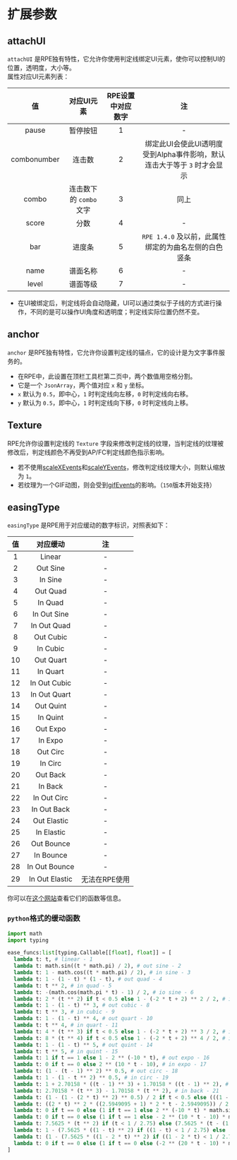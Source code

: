 ﻿# 扩展参数

## attachUI
`attachUI` 是RPE独有特性，它允许你使用判定线绑定UI元素，使你可以控制UI的位置，透明度，大小等。  
属性对应UI元素列表：

|      值      |      对应UI元素      | RPE设置中对应数字 |                      注                      |
|:-----------:|:----------------:|:----------:|:-------------------------------------------:|
|    pause    |       暂停按钮       |     1      |                      -                      |
| combonumber |       连击数        |     2      | 绑定此UI会使此UI透明度受到Alpha事件影响，默认连击大于等于 `3` 时才会显示 |
|    combo    | 连击数下的 `combo` 文字 |     3      |                     同上                      |
|    score    |        分数        |     4      |                      -                      |
|     bar     |       进度条        |     5      |      `RPE 1.4.0` 及以前，此属性绑定的为曲名左侧的白色竖条       |
|    name     |       谱面名称       |     6      |                      -                      |
|    level    |       谱面等级       |     7      |                      -                      |

- 在UI被绑定后，判定线将会自动隐藏，UI可以通过类似于子线的方式进行操作，不同的是可以操作UI角度和透明度；判定线实际位置仍然不变。

## anchor
`anchor` 是RPE独有特性，它允许你设置判定线的锚点，它的设计是为文字事件服务的。 
- 在RPE中，此设置在顶栏工具栏第二页中，两个数值用空格分割。
- 它是一个 `JsonArray`，两个值对应 `x` 和 `y` 坐标。
- `x` 默认为 `0.5`，即中心，`1` 时判定线向左移，`0` 时判定线向右移。
- `y` 默认为 `0.5`，即中心，`1` 时判定线向下移，`0` 时判定线向上移。

## Texture
RPE允许你设置判定线的 `Texture` 字段来修改判定线的纹理，当判定线的纹理被修改后，判定线颜色不再受到AP/FC判定线颜色指示影响。
- 若不使用[scaleXEvents](./extendEvent.md#scalexevents)和[scaleYEvents](./extendEvent.md#scaleyevents)，修改判定线纹理大小，则默认缩放为 `1`。
- 若纹理为一个GIF动图，则会受到[gifEvents](./extendEvent.md#gifevents)的影响。（`150`版本开始支持）

## easingType
`easingType` 是RPE用于对应缓动的数字标识，对照表如下：

| 值  |      对应缓动      |    注     |
|:--:|:--------------:|:--------:|
| 1  |     Linear     |    -     |
| 2  |    Out Sine    |    -     |
| 3  |    In Sine     |    -     |
| 4  |    Out Quad    |    -     |
| 5  |    In Quad     |    -     |
| 6  |  In Out Sine   |    -     |
| 7  |  In Out Quad   |    -     |
| 8  |   Out Cubic    |    -     |
| 9  |    In Cubic    |    -     |
| 10 |   Out Quart    |    -     |
| 11 |    In Quart    |    -     |
| 12 |  In Out Cubic  |    -     |
| 13 |  In Out Quart  |    -     |
| 14 |   Out Quint    |    -     |
| 15 |    In Quint    |    -     |
| 16 |    Out Expo    |    -     |
| 17 |    In Expo     |    -     |
| 18 |    Out Circ    |    -     |
| 19 |    In Circ     |    -     |
| 20 |    Out Back    |    -     |
| 21 |    In Back     |    -     |
| 22 |  In Out Circ   |    -     |
| 23 |  In Out Back   |    -     |
| 24 |  Out Elastic   |    -     |
| 25 |   In Elastic   |    -     |
| 26 |   Out Bounce   |    -     |
| 27 |   In Bounce    |    -     |
| 28 | In Out Bounce  |    -     |
| 29 | In Out Elastic | 无法在RPE使用 |

你可以在[这个网站](https://easings.net/zh-cn)查看它们的函数等信息。

### `python`格式的缓动函数
```python
import math
import typing

ease_funcs:list[typing.Callable[[float], float]] = [
  lambda t: t, # linear - 1
  lambda t: math.sin((t * math.pi) / 2), # out sine - 2
  lambda t: 1 - math.cos((t * math.pi) / 2), # in sine - 3
  lambda t: 1 - (1 - t) * (1 - t), # out quad - 4
  lambda t: t ** 2, # in quad - 5
  lambda t: -(math.cos(math.pi * t) - 1) / 2, # io sine - 6
  lambda t: 2 * (t ** 2) if t < 0.5 else 1 - (-2 * t + 2) ** 2 / 2, # io quad - 7
  lambda t: 1 - (1 - t) ** 3, # out cubic - 8
  lambda t: t ** 3, # in cubic - 9
  lambda t: 1 - (1 - t) ** 4, # out quart - 10
  lambda t: t ** 4, # in quart - 11
  lambda t: 4 * (t ** 3) if t < 0.5 else 1 - (-2 * t + 2) ** 3 / 2, # io cubic - 12
  lambda t: 8 * (t ** 4) if t < 0.5 else 1 - (-2 * t + 2) ** 4 / 2, # io quart - 13
  lambda t: 1 - (1 - t) ** 5, # out quint - 14
  lambda t: t ** 5, # in quint - 15
  lambda t: 1 if t == 1 else 1 - 2 ** (-10 * t), # out expo - 16
  lambda t: 0 if t == 0 else 2 ** (10 * t - 10), # in expo - 17
  lambda t: (1 - (t - 1) ** 2) ** 0.5, # out circ - 18
  lambda t: 1 - (1 - t ** 2) ** 0.5, # in circ - 19
  lambda t: 1 + 2.70158 * ((t - 1) ** 3) + 1.70158 * ((t - 1) ** 2), # out back - 20
  lambda t: 2.70158 * (t ** 3) - 1.70158 * (t ** 2), # in back - 21
  lambda t: (1 - (1 - (2 * t) ** 2) ** 0.5) / 2 if t < 0.5 else (((1 - (-2 * t + 2) ** 2) ** 0.5) + 1) / 2, # io circ - 22
  lambda t: ((2 * t) ** 2 * ((2.5949095 + 1) * 2 * t - 2.5949095)) / 2 if t < 0.5 else ((2 * t - 2) ** 2 * ((2.5949095 + 1) * (t * 2 - 2) + 2.5949095) + 2) / 2, # io back - 23
  lambda t: 0 if t == 0 else (1 if t == 1 else 2 ** (-10 * t) * math.sin((t * 10 - 0.75) * (2 * math.pi / 3)) + 1), # out elastic - 24
  lambda t: 0 if t == 0 else (1 if t == 1 else - 2 ** (10 * t - 10) * math.sin((t * 10 - 10.75) * (2 * math.pi / 3))), # in elastic - 25
  lambda t: 7.5625 * (t ** 2) if (t < 1 / 2.75) else (7.5625 * (t - (1.5 / 2.75)) * (t - (1.5 / 2.75)) + 0.75 if (t < 2 / 2.75) else (7.5625 * (t - (2.25 / 2.75)) * (t - (2.25 / 2.75)) + 0.9375 if (t < 2.5 / 2.75) else (7.5625 * (t - (2.625 / 2.75)) * (t - (2.625 / 2.75)) + 0.984375))), # out bounce - 26
  lambda t: 1 - (7.5625 * ((1 - t) ** 2) if ((1 - t) < 1 / 2.75) else (7.5625 * ((1 - t) - (1.5 / 2.75)) * ((1 - t) - (1.5 / 2.75)) + 0.75 if ((1 - t) < 2 / 2.75) else (7.5625 * ((1 - t) - (2.25 / 2.75)) * ((1 - t) - (2.25 / 2.75)) + 0.9375 if ((1 - t) < 2.5 / 2.75) else (7.5625 * ((1 - t) - (2.625 / 2.75)) * ((1 - t) - (2.625 / 2.75)) + 0.984375)))), # in bounce - 27
  lambda t: (1 - (7.5625 * ((1 - 2 * t) ** 2) if ((1 - 2 * t) < 1 / 2.75) else (7.5625 * ((1 - 2 * t) - (1.5 / 2.75)) * ((1 - 2 * t) - (1.5 / 2.75)) + 0.75 if ((1 - 2 * t) < 2 / 2.75) else (7.5625 * ((1 - 2 * t) - (2.25 / 2.75)) * ((1 - 2 * t) - (2.25 / 2.75)) + 0.9375 if ((1 - 2 * t) < 2.5 / 2.75) else (7.5625 * ((1 - 2 * t) - (2.625 / 2.75)) * ((1 - 2 * t) - (2.625 / 2.75)) + 0.984375))))) / 2 if t < 0.5 else (1 +(7.5625 * ((2 * t - 1) ** 2) if ((2 * t - 1) < 1 / 2.75) else (7.5625 * ((2 * t - 1) - (1.5 / 2.75)) * ((2 * t - 1) - (1.5 / 2.75)) + 0.75 if ((2 * t - 1) < 2 / 2.75) else (7.5625 * ((2 * t - 1) - (2.25 / 2.75)) * ((2 * t - 1) - (2.25 / 2.75)) + 0.9375 if ((2 * t - 1) < 2.5 / 2.75) else (7.5625 * ((2 * t - 1) - (2.625 / 2.75)) * ((2 * t - 1) - (2.625 / 2.75)) + 0.984375))))) / 2, # io bounce - 28
  lambda t: 0 if t == 0 else (1 if t == 0 else (-2 ** (20 * t - 10) * math.sin((20 * t - 11.125) * ((2 * math.pi) / 4.5))) / 2 if t < 0.5 else (2 ** (-20 * t + 10) * math.sin((20 * t - 11.125) * ((2 * math.pi) / 4.5))) / 2 + 1) # io elastic - 29
]
```